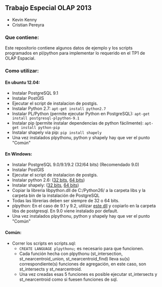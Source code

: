 ## Trabajo Especial OLAP 2013

- Kevin Kenny
- Cristian Pereyra

### Que contiene:

Este repositorio contiene algunos datos de ejemplo y los scripts programados en pl/python para implementar lo requerido en el TP1 de OLAP Espacial.

### Como utilizar:

#### En ubuntu 12.04:

  - Instalar PostgreSQL 9.1
  - Instalar PostGIS 
  - Ejecutar el script de instalacion de postgis. 
  - Instalar Python 2.7: `apt-get install python2.7`
  - Instalar PL/Python (permite ejecutar Python en PostgreSQL): `apt-get install postgresql-plpython-9.1`
  - Instalar pip (permite instalar dependencias de python fácilmente): `apt-get install python-pip`
  - Instalar shapely via pip: `pip install shapely`
  - Una vez instalados plpythonu, python y shapely hay que ver el punto "Común"


#### En Windows:

  - Instalar PostgreSQL 9.0/9.1/9.2 (32/64 bits) (Recomendado 9.0)
  - Instalar PostGIS
  - Ejecutar el script de instalacion de postgis.
  - Instalar python 2.6: ([32 bits](http://www.python.org/ftp/python/2.6/python-2.6.msi), [64 bits](http://www.python.org/ftp/python/2.6/python-2.6.amd64.msi))
  - Instalar shapely: ([32 bits](https://pypi.python.org/packages/2.6/S/Shapely/Shapely-1.2.17.win32-py2.6.exe#md5=88669f37acf9969befaa3ec6a96a0e74), [64 bits](https://pypi.python.org/packages/2.6/S/Shapely/Shapely-1.2.17.win-amd64-py2.6.exe#md5=c950fd3cb1acfc85ca0d54036819284a))
  - Copiar la libreria libpython.dll de C:/Python26/ a la carpeta libs y la carpeta bin de la instalación de PostgreSQL
  - Todas las librerias deben ser siempre de 32 o 64 bits.
  - plpython: En el caso de 9.1 y 9.2, utilizar [este dll](http://cl.ly/1c1b1l0d380G) y copiarlo en la carpeta libs de postgresql. En 9.0 viene instalado por default.
  - Una vez instalados plpythonu, python y shapely hay que ver el punto "Común"

#### Común:

  - Correr los scripts en scripts.sql:
    - `CREATE LANGUAGE plpythonu;` es necesario para que funcionen.
    - Cada función hecha con plpythonu (st_intersection, st_nearcentroid_union, st_nearcentroid_find) lleva su(s) correspondiente(s) funciones de agregación, en este caso, son st_intersects y st_nearcentroid.
    - Una vez creadas esas 5 funciones es posible ejecutar st_intersects y st_nearcentroid como si fuesen funciones de sql.
